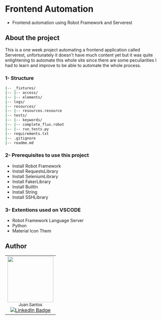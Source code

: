 # Frontend Automation
- Frontend automation using Robot Framework and Serverest
  
## About the project
This is a one week project automating a frontend application called Serverest, unfortunately it doesn't have much content yet but it was quite enlightening to automate this whole site since there are some peculiarities I had to learn and improve to be able to automate the whole process.

### 1- Structure

```bash
|-- _fixtures/
|-- |-- access/
|-- |-- elements/
|-- logs/
|-- resources/
|-- |-- resources.resource
|-- tests/
|-- |-- keywords/
|-- |-- complete_flux.robot
|-- |-- run_tests.py
|-- requirements.txt
|-- .gitignore
|-- readme.md
```
### 2- Prerequisites to use this project

- Install Robot Framework
- Install RequestsLibrary
- Install SeleniumLibrary
- Install FakerLibrary
- Install BuiltIn
- Install String
- Install SSHLibrary

### 3- Extentions used on VSCODE

- Robot Framework Language Server
- Python
- Material Icon Them

## Author

<table>
  <tr>
    <td align="center">
      <a href="https://github.com/tjuant1">
        <img loading="lazy" src="https://avatars.githubusercontent.com/u/102924446?v=4" width="150"><br/>
        <sub>Juan Santos</sub>
      </a><br/>
      <a href="https://www.linkedin.com/in/juan-psantos/">
        <img src="https://img.shields.io/badge/-LinkedIn-blue?style=flat-square&logo=Linkedin&logoColor=white" alt="LinkedIn Badge">
      </a>
    </td>
  </tr>
</table>
